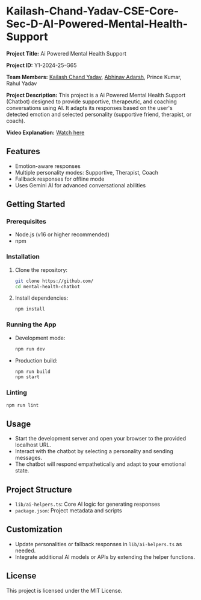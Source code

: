 # Kailash-Chand-Yadav-CSE-Core-Sec-D-AI-Powered-Mental-Health-Support

**Project Title:** Ai Powered Mental Health Support
 
**Project ID:** Y1-2024-25-G65  


**Team Members:** [Kailash Chand Yadav](https://github.com/Kailashy77), [Abhinav Adarsh](https://github.com/abhinavgautam08), Prince Kumar, Rahul Yadav 
 
**Project Description:** This project is a Ai Powered Mental Health Support (Chatbot) designed to provide supportive, therapeutic, and coaching conversations using AI. It adapts its responses based on the user's detected emotion and selected personality (supportive friend, therapist, or coach).

**Video Explanation:** [Watch here](https://)


## Features
- Emotion-aware responses
- Multiple personality modes: Supportive, Therapist, Coach
- Fallback responses for offline mode
- Uses Gemini AI for advanced conversational abilities 

## Getting Started

### Prerequisites
- Node.js (v16 or higher recommended)
- npm

### Installation
1. Clone the repository:
   ```bash
   git clone https://github.com/
   cd mental-health-chatbot
   ```
2. Install dependencies:
   ```bash
   npm install
   ```

### Running the App
- Development mode:
  ```bash
  npm run dev
  ```
- Production build:
  ```bash
  npm run build
  npm start
  ```

### Linting
```bash
npm run lint
```

## Usage
- Start the development server and open your browser to the provided localhost URL.
- Interact with the chatbot by selecting a personality and sending messages.
- The chatbot will respond empathetically and adapt to your emotional state.

## Project Structure
- `lib/ai-helpers.ts`: Core AI logic for generating responses
- `package.json`: Project metadata and scripts

## Customization
- Update personalities or fallback responses in `lib/ai-helpers.ts` as needed.
- Integrate additional AI models or APIs by extending the helper functions.

## License
This project is licensed under the MIT License.
